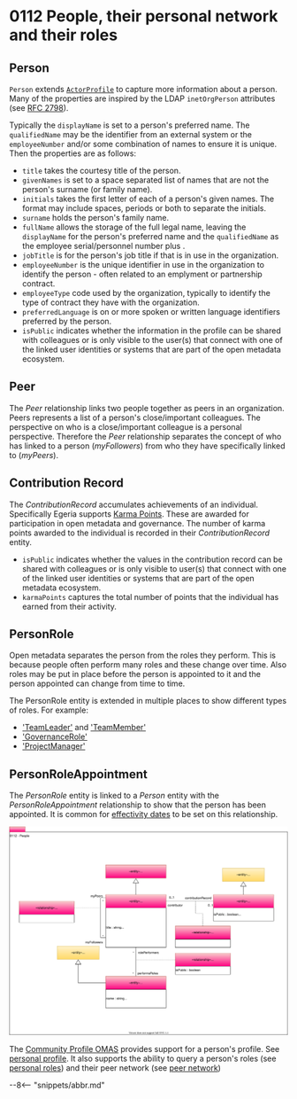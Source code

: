 <!-- SPDX-License-Identifier: CC-BY-4.0 -->
<!-- Copyright Contributors to the Egeria project. -->

# 0112 People, their personal network and their roles

## Person

`Person` extends [`ActorProfile`](/egeria-docs/types/1/0110-Actors/#actorprofile) to capture more information about a person. Many of the properties are inspired by the LDAP `inetOrgPerson` attributes (see [RFC 2798](https://datatracker.ietf.org/doc/rfc2798/)).

Typically the `displayName` is set to a person's preferred name.  The `qualifiedName` may be the identifier from an external system or the `employeeNumber` and/or some combination of names to ensure it is unique.  Then the properties are as follows:

- `title` takes the courtesy title of the person.
- `givenNames` is set to a space separated list of names that are not the person's surname (or family name).
- `initials` takes the first letter of each of a person's given names.   The format may include spaces, periods or both to separate the initials.
- `surname` holds the person's family name.
- `fullName` allows the storage of the full legal name, leaving the `displayName` for the person's preferred name and the `qualifiedName` as the employee serial/personnel number plus .
- `jobTitle` is for the person's job title if that is in use in the organization.
- `employeeNumber` is the unique identifier in use in the organization to identify the person - often related to an emplyment or partnership contract.
- `employeeType` code used by the organization, typically to identify the type of contract they have with the organization.
- `preferredLanguage` is on or more spoken or written language identifiers preferred by the person.
- `isPublic` indicates whether the information in the profile can be shared with colleagues or is only visible to the user(s) that connect with one of the linked user identities or systems that are part of the open metadata ecosystem.

## Peer

The *Peer* relationship links two people together as peers in an organization.  Peers represents a list of a person's close/important colleagues. The perspective on who is a close/important colleague is a personal perspective. Therefore the *Peer* relationship separates the concept of who has linked to a person (*myFollowers*) from who they have specifically linked to (*myPeers*).

## Contribution Record

The *ContributionRecord* accumulates achievements of an individual. Specifically Egeria supports [Karma Points](/egeria-docs/concepts/karma-point). These are awarded for participation in open metadata and governance. The number of karma points awarded to the individual is recorded in their *ContributionRecord* entity.

- `isPublic` indicates whether the values in the contribution record can be shared with colleagues or is only visible to user(s) that connect with one of the linked user identities or systems that are part of the open metadata ecosystem.
- `karmaPoints` captures the total number of points that the individual has earned from their activity.

## PersonRole

Open metadata separates the person from the roles they perform. This is because people often perform many roles and these change over time. Also roles may be put in place before the person is appointed to it and the person appointed can change from time to time.

The PersonRole entity is extended in multiple places to show different types of roles. For example:

- ['TeamLeader'](/egeria-docs/types/1/0115-Teams/#teamleader) and ['TeamMember'](/egeria-docs/types/1/0115-Teams/#teammember)
- ['GovernanceRole'](/egeria-docs/types/4/0445-Governance-Roles/#governancerole)
- ['ProjectManager'](/egeria-docs/types/1/0130-Projects)

## PersonRoleAppointment

The *PersonRole* entity is linked to a *Person* entity with the *PersonRoleAppointment* relationship to show that the person has been appointed.  It is common for [effectivity dates](/egeria-docs/features/effectivity-dates) to be set on this relationship.


![UML](0112-People.svg "Describing the profile for a person")


The [Community Profile OMAS](/egeria-docs/services/omas/community-profile/overview) provides support for a person's profile.  See [personal profile](/egeria-docs/concepts/personal-profile). It also supports the ability to query a person's roles (see [personal roles](/egeria-docs/concepts/personal-roles)) and their peer network (see [peer network](/egeria-docs/concepts/peer-network))


--8<-- "snippets/abbr.md"
